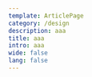```yaml
---
template: ArticlePage
category: /design
description: aaa
title: aaa
intro: aaa
wide: false
lang: false
---
```

